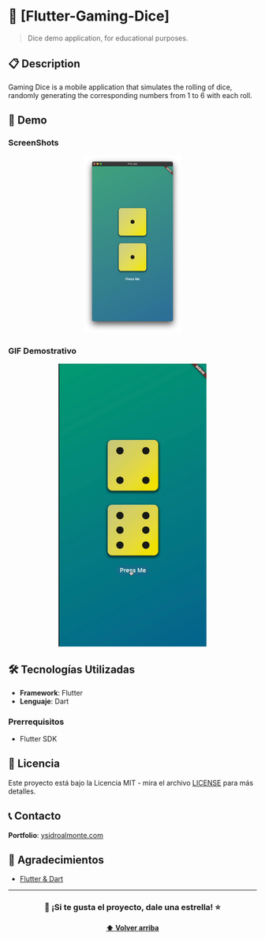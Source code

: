 
# 📱 [Flutter-Gaming-Dice]

> Dice demo application, for educational purposes.

## 📋 Description

Gaming Dice is a mobile application that simulates the rolling of dice, randomly generating the corresponding numbers from 1 to 6 with each roll.

## 📱 Demo

### ScreenShots
<div align="center">
  <img src="demo/1.png" width="200" alt="Pantalla Principal"/>
</div>

### GIF Demostrativo
<div align="center">
  <img src="demo/app-demo.gif" width="300" alt="Demo de la aplicación"/>
</div>

## 🛠️ Tecnologías Utilizadas

- **Framework**: Flutter
- **Lenguaje**:  Dart 



### Prerrequisitos
- Flutter SDK

## 📄 Licencia

Este proyecto está bajo la Licencia MIT - mira el archivo [LICENSE](LICENSE) para más detalles.

## 📞 Contacto

**Portfolio**: [ysidroalmonte.com](https://ysidroalmonte.com)

## 🙏 Agradecimientos

- [Flutter & Dart ](https://www.udemy.com/course/learn-flutter-dart-to-build-ios-android-apps/)

---

<div align="center">

### 🌟 ¡Si te gusta el proyecto, dale una estrella! ⭐

**[⬆ Volver arriba](#Flutter-Gaming-Dice)**

</div>

